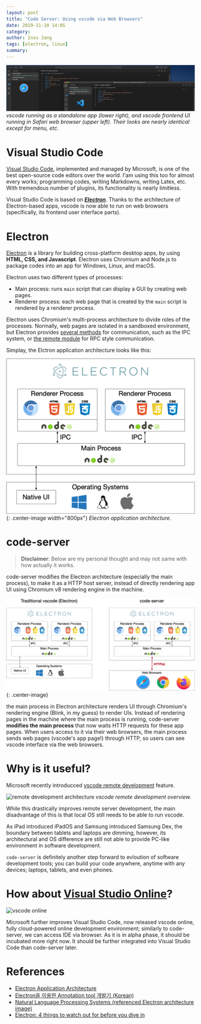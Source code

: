 ```yaml
---
layout: post
title: "Code Server: Using vscode via Web Browsers"
date: 2019-11-10 14:05
category: 
author: Insu Jang
tags: [electron, linux]
summary: 
---
```


![vscode in safari and app](/assets/images/191110/vscode.png)
*vscode running as a standalone app (lower right), and vscode frontend UI running in Safari web browser (upper left). Their looks are nearly identical except for menu, etc.*

# Visual Studio Code

[Visual Studio Code](https://code.visualstudio.com), implemented and managed by Microsoft, is one of the best open-source code editors over the world.
I'am using this too for almost every works; programming codes, writing Markdowns, writing Latex, etc. With tremendous number of plugins, its functionality is nearly limitless.

Visual Studio Code is based on ***[Electron](https://electronjs.org)***.
Thanks to the architecture of Electron-based apps, vscode is now able to run on web browsers (specifically, its frontend user interface parts).

# Electron

[Electron](https://electronjs.org) is a library for building cross-platform desktop apps, by using **HTML, CSS, and Javascript**. Electron uses Chromium and Node.js to package codes into an app for Windows, Linux, and macOS. 

Electron uses two different types of processes:
- Main process: runs `main` script that can display a GUI by creating web pages.
- Renderer process: each web page that is created by the `main` script is rendered by a renderer process.

Electron uses Chromium's multi-process architecture to divide roles of the processes. Normally, web pages are isolated in a sandboxed environment, but Electron provides [several methods](https://electronjs.org/docs/faq#how-to-share-data-between-web-pages) for communication, such as the IPC system, or [the remote module](https://electronjs.org/docs/api/remote) for RPC style communication.

Simplay, the Elctron application architecture looks like this:

![electron application architecture](/assets/images/191110/electron-architecture.png){: .center-image width="800px"}
*Electron application architecture.*

# code-server

> **Disclaimer**: Below are my personal thought and may not same with how actually it works.

code-server modifies the Electron architecture (especially the main process), to make it as a HTTP host server, instead of directly rendering app UI using Chromium v8 rendering engine in the machine.

![code-server architecture](/assets/images/191110/code-server-architecture.png){: .center-image}

the main process in Electron architecture renders UI through Chromium's rendering engine (Blink, in my guess) to render UIs.
Instead of rendering pages in the machine where the main process is running, code-server **modifies the main process** that now waits HTTP requests for these app pages. When users access to it via their web browsers, the main process sends web pages (vscode's app page!) through HTTP, so users can see vscode interface via the web browsers.

# Why is it useful?

Microsoft recently introducced [vscode remote development](https://code.visualstudio.com/docs/remote/remote-overview) feature.

![remote development architecture](https://code.visualstudio.com/assets/docs/remote/remote-overview/architecture.png)
*vscode remote development overview.*

While this drastically improves remote server development, the main disadvantage of this is that local OS still needs to be able to run vscode.

As iPad introduced iPadOS and Samsung introduced Samsung Dex, the boundary between tablets and laptops are dimming, however, its architectural and OS difference are still not able to provide PC-like environment in software development.

`code-server` is definitely another step forward to evloution of software development tools; you can build your code anywhere, anytime with any devices; laptops, tablets, and even phones.

# How about [Visual Studio Online](https://visualstudio.microsoft.com/services/visual-studio-online/)?

![vscode online](https://visualstudio.microsoft.com/wp-content/uploads/2019/11/visual-studio-online-hero.png)

Microsoft further improves Visual Studio Code, now released vscode online, fully cloud-powered online development environment; similarly to code-server, we can access IDE via browser.
As it is in alpha phase, it should be incubated more right now. It should be further integrated into Visual Studio Code than code-server later.

# References

- [Electron Application Architecture](https://electronjs.org/docs/tutorial/application-architecture)
- [Electron을 이용한 Annotation tool 개발기 (Korean)](https://linewalks.com/archives/6240)
- [Natural Language Processing Systems (referenced Electron architecture image)](https://www.paulprae.com/natural-language-processing-systems/)
- [Electron: 4 things to watch out for before you dive in](https://medium.com/@vishaldwivedi13/electron-things-to-watch-out-for-before-you-dive-in-e1c23f77f38f)